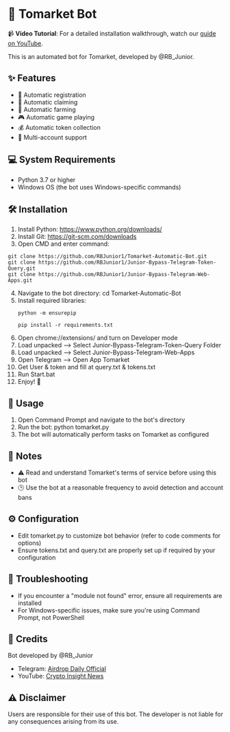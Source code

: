 # 🤖 Tomarket Bot

📹 **Video Tutorial**: For a detailed installation walkthrough, watch our [guide on YouTube](https://youtu.be/3EnDCvYhL8s).

This is an automated bot for Tomarket, developed by @RB_Junior.

## ✨ Features
- 📝 Automatic registration
- 🎁 Automatic claiming
- 🌾 Automatic farming
- 🎮 Automatic game playing
- 💰 Automatic token collection
- 👥 Multi-account support

## 💻 System Requirements
- Python 3.7 or higher
- Windows OS (the bot uses Windows-specific commands)

## 🛠️ Installation
1. Install Python: https://www.python.org/downloads/
2. Install Git: https://git-scm.com/downloads
3. Open CMD and enter command:
 ```
git clone https://github.com/RBJunior1/Tomarket-Automatic-Bot.git
git clone https://github.com/RBJunior1/Junior-Bypass-Telegram-Token-Query.git
git clone https://github.com/RBJunior1/Junior-Bypass-Telegram-Web-Apps.git
```
4. Navigate to the bot directory:
   cd Tomarket-Automatic-Bot
5. Install required libraries:
   ```
   python -m ensurepip
   ```
   ```
   pip install -r requirements.txt
   ```
6. Open chrome://extensions/ and turn on Developer mode
7. Load unpacked --> Select Junior-Bypass-Telegram-Token-Query Folder
8. Load unpacked --> Select Junior-Bypass-Telegram-Web-Apps
9. Open Telegram --> Open App Tomarket
10. Get User & token and fill at query.txt & tokens.txt
11. Run Start.bat
12. Enjoy! 🎉

## 🚀 Usage
1. Open Command Prompt and navigate to the bot's directory
2. Run the bot: python tomarket.py
3. The bot will automatically perform tasks on Tomarket as configured

## 📝 Notes
- ⚠️ Read and understand Tomarket's terms of service before using this bot
- 🕒 Use the bot at a reasonable frequency to avoid detection and account bans

## ⚙️ Configuration
- Edit tomarket.py to customize bot behavior (refer to code comments for options)
- Ensure tokens.txt and query.txt are properly set up if required by your configuration

## 🔧 Troubleshooting
- If you encounter a "module not found" error, ensure all requirements are installed
- For Windows-specific issues, make sure you're using Command Prompt, not PowerShell

## 👏 Credits
Bot developed by @RB_Junior
- Telegram: [Airdrop Daily Official](https://t.me/Airdrop_DailyOfficial)
- YouTube: [Crypto Insight News](https://www.youtube.com/@CryptoInsightNews/)

## ⚠️ Disclaimer
Users are responsible for their use of this bot. The developer is not liable for any consequences arising from its use.
